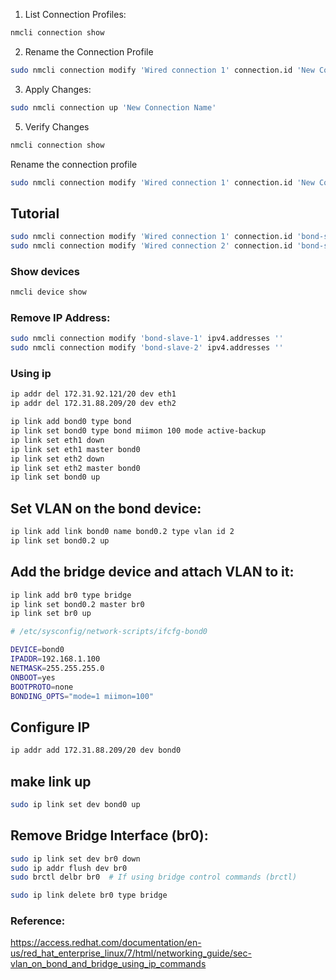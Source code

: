 1. List Connection Profiles:
```bash
nmcli connection show
```
2. Rename the Connection Profile
```bash
sudo nmcli connection modify 'Wired connection 1' connection.id 'New Connection Name'

```
3. Apply Changes:
```bash
sudo nmcli connection up 'New Connection Name'
```

5. Verify Changes
```bash
nmcli connection show

```

Rename the connection profile
```bash
sudo nmcli connection modify 'Wired connection 1' connection.id 'New Connection Name'
```

## Tutorial
```bash
sudo nmcli connection modify 'Wired connection 1' connection.id 'bond-slave-1'
sudo nmcli connection modify 'Wired connection 2' connection.id 'bond-slave-2'
```
###  Show devices
```bash
nmcli device show

```
### Remove IP Address:
```bash
sudo nmcli connection modify 'bond-slave-1' ipv4.addresses ''
sudo nmcli connection modify 'bond-slave-2' ipv4.addresses ''
```

### Using ip
```bash
ip addr del 172.31.92.121/20 dev eth1
ip addr del 172.31.88.209/20 dev eth2
```

```bash
ip link add bond0 type bond
ip link set bond0 type bond miimon 100 mode active-backup
ip link set eth1 down
ip link set eth1 master bond0
ip link set eth2 down
ip link set eth2 master bond0
ip link set bond0 up
```
## Set VLAN on the bond device:
```bash
ip link add link bond0 name bond0.2 type vlan id 2
ip link set bond0.2 up
```
## Add the bridge device and attach VLAN to it:
```bash
ip link add br0 type bridge
ip link set bond0.2 master br0
ip link set br0 up
```

```bash
# /etc/sysconfig/network-scripts/ifcfg-bond0

DEVICE=bond0
IPADDR=192.168.1.100
NETMASK=255.255.255.0
ONBOOT=yes
BOOTPROTO=none
BONDING_OPTS="mode=1 miimon=100"

```

## Configure IP
```bash
ip addr add 172.31.88.209/20 dev bond0
```

## make link up
```bash
sudo ip link set dev bond0 up

```

## Remove Bridge Interface (br0):
```bash
sudo ip link set dev br0 down
sudo ip addr flush dev br0
sudo brctl delbr br0  # If using bridge control commands (brctl)

```
```bash
sudo ip link delete br0 type bridge

```


### Reference:
https://access.redhat.com/documentation/en-us/red_hat_enterprise_linux/7/html/networking_guide/sec-vlan_on_bond_and_bridge_using_ip_commands


